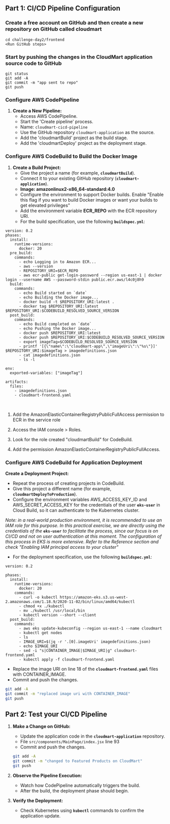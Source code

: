 ## Part 1: CI/CD Pipeline Configuration

### Create a free account on GitHub and then create a new repository on GitHub called cloudmart

```docker
cd challenge-day2/frontend
<Run GitHub steps>
```

### Start by pushing the changes in the CloudMart application source code to GitHub

```
git status
git add -A
git commit -m "app sent to repo"
git push
```

### **Configure AWS CodePipeline**

1. **Create a New Pipeline:**
    - Access AWS CodePipeline.
    - Start the 'Create pipeline' process.
    - Name: `cloudmart-cicd-pipeline`
    - Use the GitHub repository `cloudmart-application` as the source.
    - Add the 'cloudmartBuild' project as the build stage.
    - Add the 'cloudmartDeploy' project as the deployment stage.

### Configure **AWS CodeBuild to Build the Docker Image**

1. **Create a Build Project:**
    - Give the project a name (for example, **`cloudmartBuild`**).
    - Connect it to your existing GitHub repository (**`cloudmart-application`**).
    - **Image: amazonlinux2-x86_64-standard:4.0**
    - Configure the environment to support Docker builds. Enable "Enable this flag if you want to build Docker images or want your builds to get elevated privileges"
    - Add the environment variable **ECR_REPO** with the ECR repository URI.
    - For the build specification, use the following **`buildspec.yml`**:
  
```
version: 0.2
phases:
  install:
    runtime-versions:
      docker: 20
  pre_build:
    commands:
      - echo Logging in to Amazon ECR...
      - aws --version
      - REPOSITORY_URI=$ECR_REPO
      - aws ecr-public get-login-password --region us-east-1 | docker login --username AWS --password-stdin public.ecr.aws/l4c0j8h9
  build:
    commands:
      - echo Build started on `date`
      - echo Building the Docker image...
      - docker build -t $REPOSITORY_URI:latest .
      - docker tag $REPOSITORY_URI:latest $REPOSITORY_URI:$CODEBUILD_RESOLVED_SOURCE_VERSION
  post_build:
    commands:
      - echo Build completed on `date`
      - echo Pushing the Docker image...
      - docker push $REPOSITORY_URI:latest
      - docker push $REPOSITORY_URI:$CODEBUILD_RESOLVED_SOURCE_VERSION
      - export imageTag=$CODEBUILD_RESOLVED_SOURCE_VERSION
      - printf '[{\"name\":\"cloudmart-app\",\"imageUri\":\"%s\"}]' $REPOSITORY_URI:$imageTag > imagedefinitions.json
      - cat imagedefinitions.json
      - ls -l

env:
  exported-variables: ["imageTag"]

artifacts:
  files:
    - imagedefinitions.json
    - cloudmart-frontend.yaml
```
​
1. Add the AmazonElasticContainerRegistryPublicFullAccess permission to ECR in the service role

2. Access the IAM console > Roles.

3. Look for the role created "cloudmartBuild" for CodeBuild.

4. Add the permission AmazonElasticContainerRegistryPublicFullAccess.

### Configure AWS CodeBuild for Application Deployment

**Create a Deployment Project:**

- Repeat the process of creating projects in CodeBuild.
- Give this project a different name (for example, **`cloudmartDeployToProduction`**).
- Configure the environment variables AWS_ACCESS_KEY_ID and AWS_SECRET_ACCESS_KEY for the credentials of the user **`eks-user`** in Cloud Build, so it can authenticate to the Kubernetes cluster.

*Note: in a real-world production environment, it is recommended to use an IAM role for this purpose. In this practical exercise, we are directly using the credentials of the* **`eks-user`** *to facilitate the process, since our focus is on CI/CD and not on user authentication at this moment. The configuration of this process in EKS is more extensive. Refer to the Reference section and check "Enabling IAM principal access to your cluster"*

- For the deployment specification, use the following **`buildspec.yml`**:

```
version: 0.2

phases:
  install:
    runtime-versions:
      docker: 20
    commands:
      - curl -o kubectl https://amazon-eks.s3.us-west-2.amazonaws.com/1.18.9/2020-11-02/bin/linux/amd64/kubectl
      - chmod +x ./kubectl
      - mv ./kubectl /usr/local/bin
      - kubectl version --short --client
  post_build:
    commands:
      - aws eks update-kubeconfig --region us-east-1 --name cloudmart
      - kubectl get nodes
      - ls
      - IMAGE_URI=$(jq -r '.[0].imageUri' imagedefinitions.json)
      - echo $IMAGE_URI
      - sed -i "s|CONTAINER_IMAGE|$IMAGE_URI|g" cloudmart-frontend.yaml
      - kubectl apply -f cloudmart-frontend.yaml
```
- Replace the image URI on line 18 of the **`cloudmart-frontend.yaml`** files with CONTAINER_IMAGE.
- Commit and push the changes.

```bash
git add -A
git commit -m "replaced image uri with CONTAINER_IMAGE"
git push
```

## **Part 2: Test your CI/CD Pipeline**

1. **Make a Change on GitHub:**
    - Update the application code in the **`cloudmart-application`** repository.
    - File `src/components/MainPage/index.jsx` line 93
    - Commit and push the changes.
    
    ```bash
    git add -A
    git commit -m "changed to Featured Products on CloudMart"
    git push
    ```
    
2. **Observe the Pipeline Execution:**
    - Watch how CodePipeline automatically triggers the build.
    - After the build, the deployment phase should begin.
3. **Verify the Deployment:**
    - Check Kubernetes using **`kubectl`** commands to confirm the application update.
